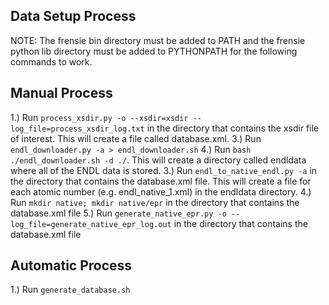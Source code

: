 ## Data Setup Process ##
NOTE: The frensie bin directory must be added to PATH and the frensie python
lib directory must be added to PYTHONPATH for the following commands to work.

## Manual Process

1.) Run `process_xsdir.py -o --xsdir=xsdir --log_file=process_xsdir_log.txt` in the directory that contains the xsdir file of
interest. This will create a file called database.xml.
3.) Run `endl_downloader.py -a > endl_downloader.sh`
4.) Run `bash ./endl_downloader.sh -d ./`. This will create a directory called
endldata where all of the ENDL data is stored.
3.) Run `endl_to_native_endl.py -a` in the directory that contains the
database.xml
file. This will create a file for each atomic number (e.g. endl_native_1.xml)
in the endldata directory.
4.) Run `mkdir native; mkdir native/epr` in the directory that contains the
database.xml file
5.) Run `generate_native_epr.py -o --log_file=generate_native_epr_log.out`
in the directory that contains the database.xml file

## Automatic Process

1.) Run `generate_database.sh`
